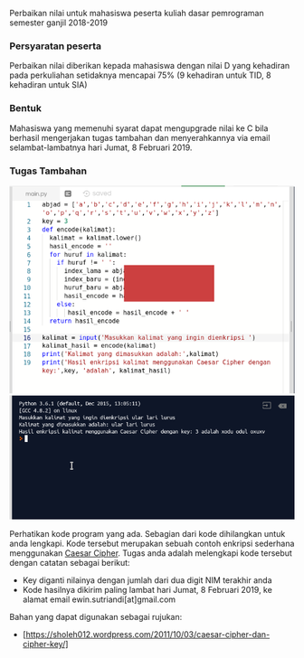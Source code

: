 Perbaikan nilai untuk mahasiswa peserta kuliah dasar pemrograman semester ganjil 2018-2019
### Persyaratan peserta
Perbaikan nilai diberikan kepada mahasiswa dengan nilai D yang kehadiran pada perkuliahan setidaknya mencapai 75% (9 kehadiran untuk TID, 8 kehadiran untuk SIA)
### Bentuk 
Mahasiswa yang memenuhi syarat dapat mengupgrade nilai ke C bila berhasil mengerjakan tugas tambahan dan menyerahkannya via email selambat-lambatnya hari Jumat, 8 Februari 2019. 
### Tugas Tambahan
![Kode](caesarcipher-kode.png "kode program")
![Hasil](caesarcipher-hasil.png "contoh hasil bila dijalankan")

Perhatikan kode program yang ada. Sebagian dari kode dihilangkan untuk anda lengkapi. Kode tersebut merupakan sebuah contoh enkripsi sederhana menggunakan [Caesar Cipher](https://id.wikipedia.org/wiki/Sandi_Caesar). 
Tugas anda adalah melengkapi kode tersebut dengan catatan sebagai berikut:
* Key diganti nilainya dengan jumlah dari dua digit NIM terakhir anda
* Kode hasilnya dikirim paling lambat hari Jumat, 8 Februari 2019, ke alamat email ewin.sutriandi[at]gmail.com

Bahan yang dapat digunakan sebagai rujukan:
* [https://sholeh012.wordpress.com/2011/10/03/caesar-cipher-dan-cipher-key/]
 


